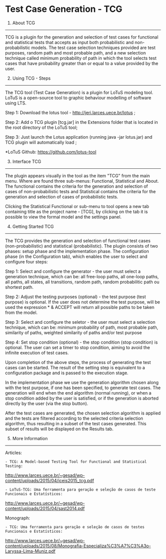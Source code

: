 Test Case Generation - TCG
=========

1. About TCG
------------
TCG is a plugin for the generation and selection of test cases for functional and statistical tests that accepts as input both probabilistic and non-probabilistic models. The test case selection techniques provided are test purposes, random path and most probable path, and a new selection technique called minimum probability of path in which the tool selects test cases that have probability greater than or equal to a value provided by the user.

2. Using TCG - Steps
--------------------
The TCG tool (Test Case Generation) is a plugin for LoTuS modeling tool. LoTuS is a open-source tool to graphic behaviour modelling of software using LTS.

  Step 1: Download the lotus tool - http://jeri.larces.uece.br/lotus ;
  
  Step 2: Add o TCG plugin [tcg.jar] in the Extensions folder that is located in the root directory of the LoTuS tool;
  
  Step 3: Just launch the Lotus application (running java -jar lotus.jar) and TCG plugin will automatically load ;

*LoTuS Github: https://github.com/lotus-tool

3. Interface TCG
----------------
The plugin appears visually in the tool as the item "TCG" from the main menu. Where are found three sub-menus: Functional, Statistical and About. The functional contains the criteria for the generation and selection of cases of non-probabilistic tests and Statistical contains the criteria for the generation and selection of cases of probabilistic tests.

Clicking the Statistical Functional or sub-menu to tool opens a new tab containing title as the project name - [TCG], by clicking on the tab it is possible to view the formal model and the settings panel.


4. Getting Started TCG
----------------------
The TCG provides the generation and selection of functional test cases (non-probabilistic) and statistical (probabilistic). The plugin consists of two phases: setup phase and the implementation phase. The configuration phase (in the Configuration tab), which enables the user to select and configure four steps:

  Step 1: Select and configure the generator - the user must select a generation technique, which can be: all        free-loop paths, all one-loop paths, all paths, all states, all transitions, random path, random probabilitic      path ou shortest path.

  Step 2: Adjust the testing purposes (optional) - the test purpose (test purpose) is optional. If the user does     not determine the test purpose, will be used the expression * & ACCEPT will return all possible paths to be taken   from the model.

  Step 3:  Select and configure the seletor - the user must select a selection technique, which can be: minimum      probability of path, most probable path, similarity of paths, weighted similarity of paths and/or test purpose

  Step 4: Set stop condition (optional) - the stop condition (stop condition) is optional. The user can set a timer   to stop condition, aiming to avoid the infinite execution of test cases.

Upon completion of the above steps, the process of generating the test cases can be started. The result of the setting step is equivalent to a configuration package and is passed to the execution stage. 

In the implementation phase we use the generation algorithm chosen along with the test purpose, if one has been specified, to generate test cases. The generation will end when the end algorithm (normal running), or when a stop condition added by the user is satisfied, or if the generation is aborted directly by the user (via the stop button).

After the test cases are generated, the chosen selection algorithm is applied and the tests are filtered according to the selected criteria selection algorithm, thus resulting in a subset of the test cases generated. This subset of results will be displayed on the Results tab.

5. More Information
-------------------

Articles: 

	- TCG: A Model-based Testing Tool for Functional and Statistical Testing:

http://www.larces.uece.br/~gesad/wp-content/uploads/2015/04/iceis2015_tcg.pdf
	
	- LoTuS-TCG: Uma ferramenta para geração e seleção de casos de teste Funcionais e Estatísticos:

http://www.larces.uece.br/~gesad/wp-content/uploads/2015/04/sast2014.pdf

Monograph:

	- TCG: Uma ferramenta para geração e seleção de casos de testes Funcionais e Estatísticos:

http://www.larces.uece.br/~gesad/wp-content/uploads/2015/08/Monografia-Especializa%C3%A7%C3%A3o-Laryssa-Lima-Muniz.pdf

